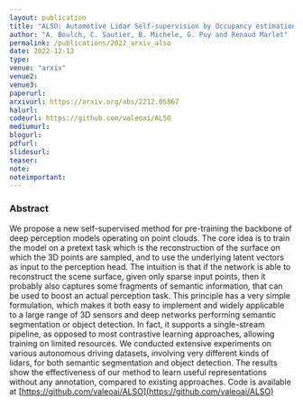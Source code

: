 ```yaml
---
layout: publication
title: "ALSO: Automotive Lidar Self-supervision by Occupancy estimation"
author: "A. Boulch, C. Sautier, B. Michele, G. Puy and Renaud Marlet"
permalink: /publications/2022_arxiv_also
date: 2022-12-13
type: 
venue: "arxiv"
venue2: 
venue3:
paperurl: 
arxivurl: https://arxiv.org/abs/2212.05867
halurl: 
codeurl: https://github.com/valeoai/ALSO
mediumurl: 
blogurl: 
pdfurl: 
slidesurl: 
teaser:
note:
noteimportant: 
---
```



### Abstract

We propose a new self-supervised method for pre-training the backbone of deep perception models operating on point clouds. The core idea is to train the model on a pretext task which is the reconstruction of the surface on which the 3D points are sampled, and to use the underlying latent vectors as input to the perception head. The intuition is that if the network is able to reconstruct the scene surface, given only sparse input points, then it probably also captures some fragments of semantic information, that can be used to boost an actual perception task. This principle has a very simple formulation, which makes it both easy to implement and widely applicable to a large range of 3D sensors and deep networks performing semantic segmentation or object detection. In fact, it supports a single-stream pipeline, as opposed to most contrastive learning approaches, allowing training on limited resources. We conducted extensive experiments on various autonomous driving datasets, involving very different kinds of lidars, for both semantic segmentation and object detection. The results show the effectiveness of our method to learn useful representations without any annotation, compared to existing approaches. Code is available at [https://github.com/valeoai/ALSO](https://github.com/valeoai/ALSO)